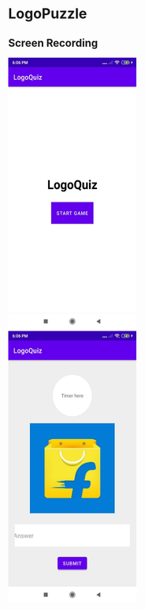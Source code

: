 # LogoPuzzle


## Screen Recording

<img src = "https://github.com/kanch231004/LogoPuzzle/blob/master/screenshots/splash.jpg" width = 260 height = 550/> <img src = "https://github.com/kanch231004/LogoPuzzle/blob/master/screenshots/game.jpg" width = 260 height = 550/>
